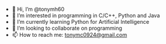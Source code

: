 - 👋 Hi, I’m @tonymh60
- 👀 I’m interested in programming in C/C++, Python and Java
- 🌱 I’m currently learning Python for Artificial Intelligence
- 💞️ I’m looking to collaborate on programming
- 📫 How to reach me: tonymc0924@gmail.com

<!---
tonymh60/tonymh60 is a ✨ special ✨ repository because its `README.md` (this file) appears on your GitHub profile.
You can click the Preview link to take a look at your changes.
--->
